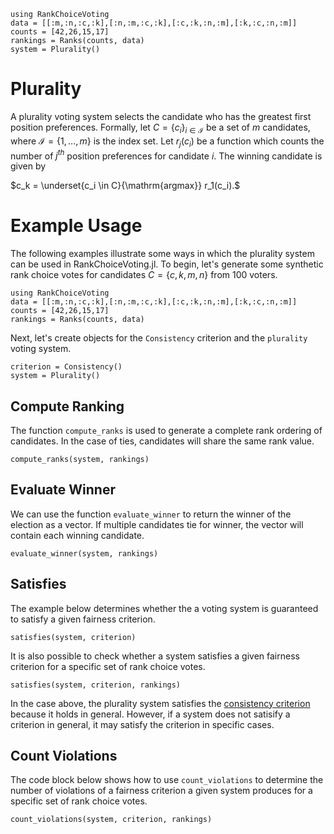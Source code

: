 ```@setup plurality
using RankChoiceVoting
data = [[:m,:n,:c,:k],[:n,:m,:c,:k],[:c,:k,:n,:m],[:k,:c,:n,:m]]
counts = [42,26,15,17]
rankings = Ranks(counts, data)
system = Plurality()
```
# Plurality

A plurality voting system selects the candidate who has the greatest first position preferences. Formally, let $C = \{c_i\}_{i\in \mathcal{I}}$ be a set of $m$ candidates, where $\mathcal{I}=\{1,\dots,m\}$ is the index set. Let $r_j(c_i)$ be a function which counts the number of $j^{th}$ position preferences for candidate $i$. The winning candidate is given by 

$c_k = \underset{c_i \in C}{\mathrm{argmax}} r_1(c_i).$

# Example Usage

The following examples illustrate some ways in which the plurality system can be used in RankChoiceVoting.jl. To begin, let's generate some synthetic rank choice votes for candidates $C = \{c,k,m,n\}$ from 100 voters. 

```@example plurality
using RankChoiceVoting 
data = [[:m,:n,:c,:k],[:n,:m,:c,:k],[:c,:k,:n,:m],[:k,:c,:n,:m]]
counts = [42,26,15,17]
rankings = Ranks(counts, data)
```
Next, let's create objects for the `Consistency` criterion and the `plurality` voting system.
```@example plurality 
criterion = Consistency()
system = Plurality()
```

## Compute Ranking
The function `compute_ranks` is used to generate a complete rank ordering of candidates. In the case of ties, candidates will share the same rank value. 
```@example plurality
compute_ranks(system, rankings)
```

## Evaluate Winner
We can use the function `evaluate_winner` to return the winner of the election as a vector. If multiple candidates tie for winner, the vector will contain each winning candidate.
```@example plurality
evaluate_winner(system, rankings)
```

## Satisfies
The example below determines whether the a voting system is guaranteed to satisfy a given fairness criterion. 

```@example plurality
satisfies(system, criterion)
```
It is also possible to check whether a system satisfies a given fairness criterion for a specific set of rank choice votes.
```@example plurality
satisfies(system, criterion, rankings)
```
In the case above, the plurality system satisfies the [consistency criterion](../criteria/consistency.md) because it holds in general. However, if a system does not satisify a criterion in general, it may satisfy the criterion in specific cases. 

## Count Violations
The code block below shows how to use `count_violations` to determine the number of violations of a fairness criterion a given system produces for a specific set of rank choice votes.
```@example plurality
count_violations(system, criterion, rankings)
```